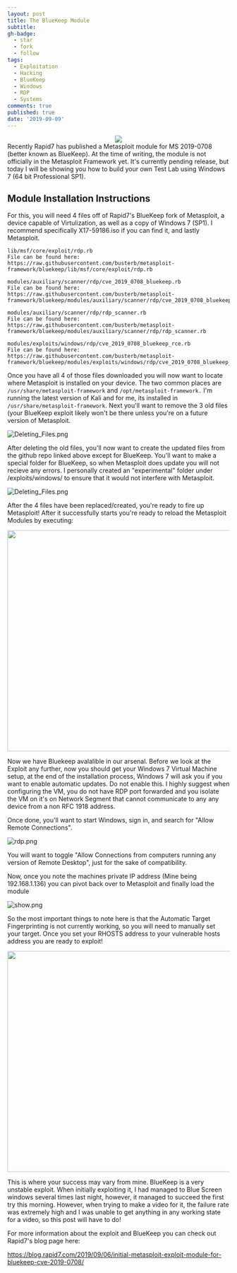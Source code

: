 ```yaml
---
layout: post
title: The BlueKeep Module
subtitle: 
gh-badge:
  - star
  - fork
  - follow
tags:
  - Exploitation
  - Hacking
  - BlueKeep
  - Windows
  - RDP
  - Systems
comments: true
published: true
date: '2019-09-09'
---
```

<center>
<img align="center" src="https://upload.wikimedia.org/wikipedia/commons/thumb/2/2b/BlueKeep_logo.svg/180px-BlueKeep_logo.svg.png">
</center>
Recently Rapid7 has published a Metasploit module for MS 2019-0708 (better known as BlueKeep). At the time of writing, the module is not officially in the Metasploit Framework yet. It's currently pending release, but today I will be showing you how to build your own Test Lab using Windows 7 (64 bit Professional SP1).

## Module Installation Instructions

For this, you will need 4 files off of Rapid7's BlueKeep fork of Metasploit, a device capable of Virtulization, as well as a copy of Windows 7 (SP1). I recommend specifically X17-59186.iso if you can find it, and lastly Metasploit.

```
lib/msf/core/exploit/rdp.rb
File can be found here: 
https://raw.githubusercontent.com/busterb/metasploit-framework/bluekeep/lib/msf/core/exploit/rdp.rb

modules/auxiliary/scanner/rdp/cve_2019_0708_bluekeep.rb
File can be found here: 
https://raw.githubusercontent.com/busterb/metasploit-framework/bluekeep/modules/auxiliary/scanner/rdp/cve_2019_0708_bluekeep.rb

modules/auxiliary/scanner/rdp/rdp_scanner.rb
File can be found here: 
https://raw.githubusercontent.com/busterb/metasploit-framework/bluekeep/modules/auxiliary/scanner/rdp/rdp_scanner.rb

modules/exploits/windows/rdp/cve_2019_0708_bluekeep_rce.rb
File can be found here: 
https://raw.githubusercontent.com/busterb/metasploit-framework/bluekeep/modules/exploits/windows/rdp/cve_2019_0708_bluekeep_rce.rb
```

Once you have all 4 of those files downloaded you will now want to locate where Metasploit is installed on your device. The two common places are ``/usr/share/metasploit-framework`` and ``/opt/metasploit-framework.`` I'm running the latest version of Kali and for me, its installed in ``/usr/share/metasploit-framework``.
Next you'll want to remove the 3 old files (your BlueKeep exploit likely won't be there unless you're on a future version of Metasploit.

![Deleting_Files.png](https://blog.spookysec.net/img/msf_delete.png)

After deleting the old files, you'll now want to create the updated files from the github repo linked above except for BlueKeep. You'll want to make a special folder for BlueKeep, so when Metasploit does update you will not recieve any errors. I personally created an "experimental" folder under /exploits/windows/ to ensure that it would not interfere with Metasploit.

![Deleting_Files.png](https://blog.spookysec.net/img/msf_create.png)

After the 4 files have been replaced/created, you're ready to fire up Metasploit! After it successfully starts you're ready to reload the Metasploit Modules by executing:

<center>
<img align="center" src="https://spookysec.net/img/reload.png" width="1000" height="500">
</center>

Now we have Bluekeep avalalible in our arsenal. Before we look at the Exploit any further, now you should get your Windows 7 Virtual Machine setup, at the end of the installation process, Windows 7 will ask you if you want to enable automatic updates. Do not enable this. I highly suggest when configuring the VM, you do not have RDP port forwarded and you isolate the VM on it's on Network Segment that cannot communicate to any any device from a non RFC 1918 address.

Once done, you'll want to start Windows, sign in, and search for "Allow Remote Connections". 

![rdp.png](https://blog.spookysec.net/img/rdp.png)

You will want to toggle "Allow Connections from computers running any version of Remote Desktop", just for the sake of compatibility.

Now, once you note the machines private IP address (Mine being 192.168.1.136) you can pivot back over to Metasploit and finally load the module

![show.png](https://blog.spookysec.net/img/show.png)

So the most important things to note here is that the Automatic Target Fingerprinting is not currently working, so you will need to manually set your target. Once you set your RHOSTS address to your vulnerable hosts address you are ready to exploit!
<center>
<img align="center" src="https://blog.spookysec.net/img/exploiting.png" width="1000" height="500">
</center>

This is where your success may vary from mine. BlueKeep is a very unstable exploit. When initially exploiting it, I had managed to Blue Screen windows several times last night, however, it managed to succeed the first try this morning. However, when trying to make a video for it, the failure rate was extremely high and I was unable to get anything in any working state for a video, so this post will have to do!

For more information about the exploit and BlueKeep you can check out Rapid7's blog page here:

https://blog.rapid7.com/2019/09/06/initial-metasploit-exploit-module-for-bluekeep-cve-2019-0708/
